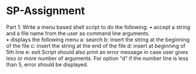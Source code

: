 # SP-Assignment
Part 1:
Write a menu based shell script to do the following:
•	accept a string and a file name from the user as command line arguments.  
•	displays the following menu
a: search
b: insert the string at the beginning of the file
c: insert the string at the end of the file
d: insert at beginning of 5th line
e: exit
Script should also print an error message in case user gives less or more number of arguments.  For option “d” if the number line is less than 5, error should be displayed.
